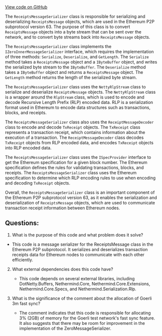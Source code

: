 [View code on GitHub](https://github.com/nethermindeth/nethermind/Nethermind.Network/P2P/Subprotocols/Eth/V63/Messages/ReceiptsMessageSerializer.cs)

The `ReceiptsMessageSerializer` class is responsible for serializing and deserializing `ReceiptsMessage` objects, which are used in the Ethereum P2P subprotocol version 63. The purpose of this class is to convert `ReceiptsMessage` objects into a byte stream that can be sent over the network, and to convert byte streams back into `ReceiptsMessage` objects.

The `ReceiptsMessageSerializer` class implements the `IZeroInnerMessageSerializer` interface, which requires the implementation of three methods: `Serialize`, `Deserialize`, and `GetLength`. The `Serialize` method takes a `ReceiptsMessage` object and a `IByteBuffer` object, and writes the serialized byte stream to the `IByteBuffer`. The `Deserialize` method takes a `IByteBuffer` object and returns a `ReceiptsMessage` object. The `GetLength` method returns the length of the serialized byte stream.

The `ReceiptsMessageSerializer` class uses the `NettyRlpStream` class to serialize and deserialize `ReceiptsMessage` objects. The `NettyRlpStream` class is a wrapper around the `RlpStream` class, which is used to encode and decode Recursive Length Prefix (RLP) encoded data. RLP is a serialization format used in Ethereum to encode data structures such as transactions, blocks, and receipts.

The `ReceiptsMessageSerializer` class also uses the `ReceiptMessageDecoder` class to encode and decode `TxReceipt` objects. The `TxReceipt` class represents a transaction receipt, which contains information about the execution of a transaction. The `ReceiptMessageDecoder` class decodes `TxReceipt` objects from RLP encoded data, and encodes `TxReceipt` objects into RLP encoded data.

The `ReceiptsMessageSerializer` class uses the `ISpecProvider` interface to get the Ethereum specification for a given block number. The Ethereum specification defines the rules for validating transactions, blocks, and receipts. The `ReceiptsMessageSerializer` class uses the Ethereum specification to determine which RLP encoding rules to use when encoding and decoding `TxReceipt` objects.

Overall, the `ReceiptsMessageSerializer` class is an important component of the Ethereum P2P subprotocol version 63, as it enables the serialization and deserialization of `ReceiptsMessage` objects, which are used to communicate transaction receipt information between Ethereum nodes.
## Questions: 
 1. What is the purpose of this code and what problem does it solve?
   - This code is a message serializer for the ReceiptsMessage class in the Ethereum P2P subprotocol. It serializes and deserializes transaction receipts data for Ethereum nodes to communicate with each other efficiently.

2. What external dependencies does this code have?
   - This code depends on several external libraries, including DotNetty.Buffers, Nethermind.Core, Nethermind.Core.Extensions, Nethermind.Core.Specs, and Nethermind.Serialization.Rlp.

3. What is the significance of the comment about the allocation of Goerli 3m fast sync?
   - The comment indicates that this code is responsible for allocating 3% (2GB) of memory for the Goerli test network's fast sync feature. It also suggests that there may be room for improvement in the implementation of the ZeroMessageSerializer.